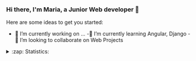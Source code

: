 ### Hi there, I'm Maria, a Junior Web developer 👋



Here are some ideas to get you started:

- 🔭 I’m currently working on ...
-🌱 I’m currently learning Angular, Django
-👯 I’m looking to collaborate on Web Projects
<!-- 
- 🤔 I’m looking for help with ...
- 💬 Ask me about ...
- 📫 How to reach me: ...
- 😄 Pronouns: ...
- ⚡ Fun fact: ...
-->

<details>
  <summary>:zap: Statistics:</summary>
   <img align="left" alt="codeSTACKr's GitHub Stats" src="https://github-readme-stats.vercel.app/api/top-langs/?username=marilisok&langs_count=8&layout=compact" />
   <p> 
    <img align="left" alt="codeSTACKr's GitHub Stats" src="https://github-readme-stats.vercel.app/api?username=marilisok&show_icons=true" />
  </p>
</details>
